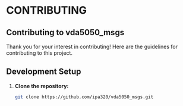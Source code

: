# CONTRIBUTING

## Contributing to vda5050_msgs

Thank you for your interest in contributing! Here are the guidelines for contributing to this project.

## Development Setup

1. **Clone the repository:**
   ```bash
   git clone https://github.com/ipa320/vda5050_msgs.git
